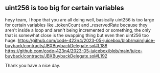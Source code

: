 ## uint256 is too big for certain variables
heyy team, I hope that you are all doing well, basically uint256 is too large for certain variables like
_tokenCount and _reservedRate because they aren't inside a loop and aren't being incremented or something, the only that is somewhat close is the swapping thing but even then uint256 too huge.
https://github.com/code-423n4/2023-05-juicebox/blob/main/juice-buyback/contracts/JBXBuybackDelegate.sol#L188
https://github.com/code-423n4/2023-05-juicebox/blob/main/juice-buyback/contracts/JBXBuybackDelegate.sol#L192

Thank you have a nice day.